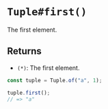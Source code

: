 # `Tuple#first()`

The first element.

## Returns

* `(*)`: The first element.

```javascript
const tuple = Tuple.of("a", 1);

tuple.first();
// => "a"
```
